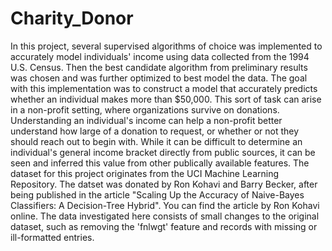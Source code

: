 # Charity_Donor
In this project, several supervised algorithms of choice was implemented to accurately model individuals' income using data collected from the 1994 U.S. Census. Then the best candidate algorithm from preliminary results was chosen and was further optimized to best model the data. The goal with this implementation was to construct a model that accurately predicts whether an individual makes more than $50,000. This sort of task can arise in a non-profit setting, where organizations survive on donations. Understanding an individual's income can help a non-profit better understand how large of a donation to request, or whether or not they should reach out to begin with. While it can be difficult to determine an individual's general income bracket directly from public sources, it can be seen and inferred this value from other publically available features.  The dataset for this project originates from the UCI Machine Learning Repository. The datset was donated by Ron Kohavi and Barry Becker, after being published in the article "Scaling Up the Accuracy of Naive-Bayes Classifiers: A Decision-Tree Hybrid". You can find the article by Ron Kohavi online. The data investigated here consists of small changes to the original dataset, such as removing the 'fnlwgt' feature and records with missing or ill-formatted entries.
